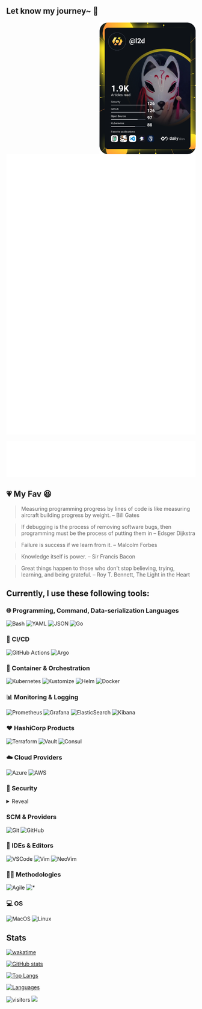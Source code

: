 ## Let know my journey~ 👋

<div align="center">
  <a href="https://api.daily.dev/get?r=l2D" target="_blank">
    <img
      width="256"
      align="right"
      src="https://raw.githubusercontent.com/l2D/l2D/devcard/devcard.svg"
      style=""
    />
  </a>
</div>

![Wakatime](https://raw.githubusercontent.com/l2D/l2D/github-metrics/wakatime.svg)

![Languages](https://raw.githubusercontent.com/l2D/l2D/github-metrics/language.svg)
## :heartpulse: My Fav :satisfied:

> Measuring programming progress by lines of code is like measuring aircraft building progress by weight. – Bill Gates

> If debugging is the process of removing software bugs, then programming must be the process of putting them in – Edsger Dijkstra

> Failure is success if we learn from it. – Malcolm Forbes

> Knowledge itself is power. – Sir Francis Bacon

> Great things happen to those who don't stop believing, trying, learning, and being grateful. – Roy T. Bennett, The Light in the Heart

## Currently, I use these following tools:

### 🌐 Programming, Command, Data-serialization Languages

![Bash](https://img.shields.io/badge/bash-%23121011.svg?style=for-the-badge&logo=gnu-bash&logoColor=white)
![YAML](https://img.shields.io/badge/yaml-%2302569B.svg?style=for-the-badge&logo=yaml&logoColor=white)
![JSON](https://img.shields.io/badge/json-%23000000.svg?style=for-the-badge&logo=json&logoColor=white)
![Go](https://img.shields.io/badge/go-%2300ADD8.svg?style=for-the-badge&logo=go&logoColor=white)

### 🔁 CI/CD

![GitHub Actions](https://img.shields.io/badge/githubactions-%232671E5.svg?style=for-the-badge&logo=githubactions&logoColor=white)
![Argo](https://img.shields.io/badge/ArgoCD-EF7B4D?style=for-the-badge&logo=argo&logoColor=white)

### 🐳 Container & Orchestration

![Kubernetes](https://img.shields.io/badge/kubernetes-%23326ce5.svg?style=for-the-badge&logo=kubernetes&logoColor=white)
![Kustomize](https://img.shields.io/badge/kustomize-%23039BE5.svg?style=for-the-badge&logo=kustomize&logoColor=white)
![Helm](https://img.shields.io/badge/helm-%23111D87.svg?style=for-the-badge&logo=helm&logoColor=white)
![Docker](https://img.shields.io/badge/docker-%230db7ed.svg?style=for-the-badge&logo=docker&logoColor=white)

### 📊 Monitoring & Logging

![Prometheus](https://img.shields.io/badge/prometheus-%23df4f2c.svg?style=for-the-badge&logo=prometheus&logoColor=white)
![Grafana](https://img.shields.io/badge/grafana-%23ef7300.svg?style=for-the-badge&logo=grafana&logoColor=white)
![ElasticSearch](https://img.shields.io/badge/-ElasticSearch-005571?style=for-the-badge&logo=elasticsearch)
![Kibana](https://img.shields.io/badge/kibana-%23323330.svg?style=for-the-badge&logo=kibana&logoColor=white)

### ❤️ HashiCorp Products

![Terraform](https://img.shields.io/badge/terraform-%235835CC.svg?style=for-the-badge&logo=terraform&logoColor=white)
![Vault](https://img.shields.io/badge/vault-%2302569B.svg?style=for-the-badge&logo=vault&logoColor=white)
![Consul](https://img.shields.io/badge/consul-%231A5A99.svg?style=for-the-badge&logo=consul&logoColor=white&color=F24C53)

### ☁️ Cloud Providers

![Azure](https://img.shields.io/badge/azure-%230072C6.svg?style=for-the-badge&logo=azure-devops&logoColor=white)
![AWS](https://img.shields.io/badge/aws-%23FF9900.svg?style=for-the-badge&logo=amazon-aws&logoColor=white)

### 🔐 Security

<details>
  <summary>Reveal</summary>

  > VTJob2FHaG9MQ0JKZENkeklHRWdjMlZqY21WMExnb0tWR2hsSUc5dWJIa2dZMmh2YzJWdUlHaDFiV0Z1SUdOdmRXeGtJR3R1YjNjZ2RHaGxJSE52ZFhKalpTQnZaaUIwY25WMGFDRWg= 😉

  <!-- <details>
  <summary>## You're worthy!! ##</summary>
  
  ![OpenSSL](https://img.shields.io/badge/openssl-%721412.svg?style=for-the-badge&logo=openssl&logoColor=white&color=721412)
  ![JSON Web Tokens](https://img.shields.io/badge/jsonwebtokens-%23000000.svg?style=for-the-badge&logo=jsonwebtokens&logoColor=white)
  ![OpenID](https://img.shields.io/badge/openid-%2302569B.svg?style=for-the-badge&logo=openid&logoColor=white)
  ![Snyk](https://img.shields.io/badge/snyk-%4C4A73.svg?style=for-the-badge&logo=snyk&logoColor=white&color=4C4A73)
  </details> -->

</details>


### SCM & Providers

![Git](https://img.shields.io/badge/git-%23F05033.svg?style=for-the-badge&logo=git&logoColor=white)
![GitHub](https://img.shields.io/badge/github-%23121011.svg?style=for-the-badge&logo=github&logoColor=white)

### 📝 IDEs & Editors

![VSCode](https://img.shields.io/badge/VSCode-%23007ACC.svg?style=for-the-badge&logo=visual-studio-code&logoColor=white)
![Vim](https://img.shields.io/badge/vim-%2311AB00.svg?style=for-the-badge&logo=vim&logoColor=white)
![NeoVim](https://img.shields.io/badge/neovim-%2311AB00.svg?style=for-the-badge&logo=neovim&logoColor=white)

### ✍🏼 Methodologies

![Agile](https://img.shields.io/badge/agile-%23F05033.svg?style=for-the-badge&logo=git&logoColor=white)
![*](https://img.shields.io/badge/*Ops-%23121011.svg?style=for-the-badge&logo=git&logoColor=white)

### 💻 OS

![MacOS](https://img.shields.io/badge/macOS-%23121011.svg?style=for-the-badge&logo=apple&logoColor=white)
![Linux](https://img.shields.io/badge/linux-%23FCC624.svg?style=for-the-badge&logo=linux&logoColor=black)

<!-- ## I speak Languages

![JavaScript](https://img.shields.io/badge/javascript-%23323330.svg?style=for-the-badge&logo=javascript&logoColor=%23F7DF1E)
![TypeScript](https://img.shields.io/badge/typescript-%23007ACC.svg?style=for-the-badge&logo=typescript&logoColor=white)
![HTML5](https://img.shields.io/badge/html5-%23E34F26.svg?style=for-the-badge&logo=html5&logoColor=white)
![CSS3](https://img.shields.io/badge/css3-%231572B6.svg?style=for-the-badge&logo=css3&logoColor=white)
![Markdown](https://img.shields.io/badge/markdown-%23000000.svg?style=for-the-badge&logo=markdown&logoColor=white)

## Keep Learning: 
![Go](https://img.shields.io/badge/go-%2300ADD8.svg?style=for-the-badge&logo=go&logoColor=white)
![Jenkins](https://img.shields.io/badge/jenkins-%232C5263.svg?style=for-the-badge&logo=jenkins&logoColor=white)
![GitHub Actions](https://img.shields.io/badge/githubactions-%232671E5.svg?style=for-the-badge&logo=githubactions&logoColor=white)
![Kubernetes](https://img.shields.io/badge/kubernetes-%23326ce5.svg?style=for-the-badge&logo=kubernetes&logoColor=white)
![Helm](https://img.shields.io/badge/helm-%23111D87.svg?style=for-the-badge&logo=helm&logoColor=white)
![Grafana](https://img.shields.io/badge/grafana-%23ef7300.svg?style=for-the-badge&logo=grafana&logoColor=white)
![Prometheus](https://img.shields.io/badge/prometheus-%23df4f2c.svg?style=for-the-badge&logo=prometheus&logoColor=white)
![ElasticSearch](https://img.shields.io/badge/-ElasticSearch-005571?style=for-the-badge&logo=elasticsearch)
![Istio](https://img.shields.io/badge/istio-%23516baa.svg?style=for-the-badge&logo=istio&logoColor=white)
![Ansible](https://img.shields.io/badge/ansible-%231A1918.svg?style=for-the-badge&logo=ansible&logoColor=white)
![Terraform](https://img.shields.io/badge/terraform-%235835CC.svg?style=for-the-badge&logo=terraform&logoColor=white)
![GraphQL](https://img.shields.io/badge/-GraphQL-E10098?style=for-the-badge&logo=graphql&logoColor=white)
## Frameworks, Platforms and Libraries

![NodeJS](https://img.shields.io/badge/node.js-6DA55F?style=for-the-badge&logo=node.js&logoColor=white)
![Express.js](https://img.shields.io/badge/express.js-%23404d59.svg?style=for-the-badge&logo=express&logoColor=%2361DAFB)


![Vue.js](https://img.shields.io/badge/vuejs-%2335495e.svg?style=for-the-badge&logo=vuedotjs&logoColor=%234FC08D)
![NuxtJS](https://img.shields.io/badge/Nuxt-black?style=for-the-badge&logo=nuxt.js&logoColor=white)


![NPM](https://img.shields.io/badge/NPM-%23000000.svg?style=for-the-badge&logo=npm&logoColor=white)
![Yarn](https://img.shields.io/badge/yarn-%232C8EBB.svg?style=for-the-badge&logo=yarn&logoColor=white)


![TailwindCSS](https://img.shields.io/badge/tailwindcss-%2338B2AC.svg?style=for-the-badge&logo=tailwind-css&logoColor=white)
![Vuetify](https://img.shields.io/badge/Vuetify-1867C0?style=for-the-badge&logo=vuetify&logoColor=AEDDFF)
![Bootstrap](https://img.shields.io/badge/bootstrap-%23563D7C.svg?style=for-the-badge&logo=bootstrap&logoColor=white)


![JWT](https://img.shields.io/badge/JWT-black?style=for-the-badge&logo=JSON%20web%20tokens)
![Pug](https://img.shields.io/badge/Pug-FFF?style=for-the-badge&logo=pug&logoColor=A86454)

![WordPress](https://img.shields.io/badge/WordPress-%23117AC9.svg?style=for-the-badge&logo=WordPress&logoColor=white)
![Strapi](https://img.shields.io/badge/strapi-%232E7EEA.svg?style=for-the-badge&logo=strapi&logoColor=white)

## ORM
![Prisma](https://img.shields.io/badge/Prisma-3982CE?style=for-the-badge&logo=Prisma&logoColor=white)

## Databases
![Postgres](https://img.shields.io/badge/postgres-%23316192.svg?style=for-the-badge&logo=postgresql&logoColor=white)
![MySQL](https://img.shields.io/badge/mysql-%2300f.svg?style=for-the-badge&logo=mysql&logoColor=white)
![SQLite](https://img.shields.io/badge/sqlite-%2307405e.svg?style=for-the-badge&logo=sqlite&logoColor=white)

![MongoDB](https://img.shields.io/badge/MongoDB-%234ea94b.svg?style=for-the-badge&logo=mongodb&logoColor=white)
![Firebase](https://img.shields.io/badge/firebase-%23039BE5.svg?style=for-the-badge&logo=firebase)
![Supabase](https://img.shields.io/badge/Supabase-3ECF8E?style=for-the-badge&logo=supabase&logoColor=white)

![Redis](https://img.shields.io/badge/redis-%23DD0031.svg?style=for-the-badge&logo=redis&logoColor=white)
## IDEs/Editors
![Visual Studio Code](https://img.shields.io/badge/Visual%20Studio%20Code-0078d7.svg?style=for-the-badge&logo=visual-studio-code&logoColor=white)

## Version Control
![Git](https://img.shields.io/badge/git-%23F05033.svg?style=for-the-badge&logo=git&logoColor=white)
![GitHub](https://img.shields.io/badge/github-%23121011.svg?style=for-the-badge&logo=github&logoColor=white)
![Bitbucket](https://img.shields.io/badge/bitbucket-%230047B3.svg?style=for-the-badge&logo=bitbucket&logoColor=white)

## Server
![Nginx](https://img.shields.io/badge/nginx-%23009639.svg?style=for-the-badge&logo=nginx&logoColor=white)

## OS
![Mac OS](https://img.shields.io/badge/mac%20os-000000?style=for-the-badge&logo=macos&logoColor=F0F0F0)
![Ubuntu](https://img.shields.io/badge/Ubuntu-E95420?style=for-the-badge&logo=ubuntu&logoColor=white)
![Windows](https://img.shields.io/badge/Windows-0078D6?style=for-the-badge&logo=windows&logoColor=white)

## Hosting/SaaS
![AWS](https://img.shields.io/badge/AWS-%23FF9900.svg?style=for-the-badge&logo=amazon-aws&logoColor=white)
![Cloudflare](https://img.shields.io/badge/Cloudflare-F38020?style=for-the-badge&logo=Cloudflare&logoColor=white)
![Netlify](https://img.shields.io/badge/netlify-%23000000.svg?style=for-the-badge&logo=netlify&logoColor=#00C7B7)
![Vercel](https://img.shields.io/badge/vercel-%23000000.svg?style=for-the-badge&logo=vercel&logoColor=white)
![DigitalOcean](https://img.shields.io/badge/DigitalOcean-%230167ff.svg?style=for-the-badge&logo=digitalOcean&logoColor=white)
![Google Cloud](https://img.shields.io/badge/GoogleCloud-%234285F4.svg?style=for-the-badge&logo=google-cloud&logoColor=white)

## Others

![Postman](https://img.shields.io/badge/Postman-FF6C37?style=for-the-badge&logo=postman&logoColor=white)
![Jira](https://img.shields.io/badge/jira-%230A0FFF.svg?style=for-the-badge&logo=jira&logoColor=white)
![Trello](https://img.shields.io/badge/Trello-%23026AA7.svg?style=for-the-badge&logo=Trello&logoColor=white)
![Arduino](https://img.shields.io/badge/-Arduino-00979D?style=for-the-badge&logo=Arduino&logoColor=white)
![TOR](https://img.shields.io/badge/tor-%237E4798.svg?style=for-the-badge&logo=tor-project&logoColor=white)
-->

## Stats
[![wakatime](https://wakatime.com/badge/user/40220765-21c2-45dd-9b0a-d3bf9e27e616.svg)](https://wakatime.com/@40220765-21c2-45dd-9b0a-d3bf9e27e616)

[![GitHub stats](https://github-readme-stats-orcin-mu-98.vercel.app/api?username=l2D&show_icons=true&theme=vue-dark&count_private=true&custom_title=GitHub%20stats&hide_border=true)](https://github.com/l2D)

[![Top Langs](https://github-readme-stats-orcin-mu-98.vercel.app/api/top-langs/?username=l2D&layout=compact&theme=vue-dark&hide_border=true)](https://github.com/l2D)

[![Languages](https://github-readme-stats-orcin-mu-98.vercel.app/api/wakatime?username=l2D&layout=compact&theme=vue-dark&hide_border=true&hide=other)](https://github.com/l2D)

![visitors](https://visitor-badge.glitch.me/badge?page_id=l2D.visitor-badge&left_color=#23272e&right_color=#23272e)
![](https://hit.yhype.me/github/profile?user_id=20911264)



<!-- ## Projects (2022)

- New personal website (Designing)
  - CV page
  - Two design styles
  - Blog
  - TDIL / TWIL
- Family tree (Plan)
  - Organize tree(s) and nodes
  - Storage
  - Policy
- Utility tools (Plan)
  - Daily life tools
  - Developer tools -->
